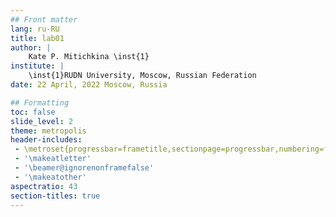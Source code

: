 ```yaml
---
## Front matter
lang: ru-RU
title: lab01
author: |
	Kate P. Mitichkina \inst{1}
institute: |
	\inst{1}RUDN University, Moscow, Russian Federation
date: 22 April, 2022 Moscow, Russia

## Formatting
toc: false
slide_level: 2
theme: metropolis
header-includes: 
 - \metroset{progressbar=frametitle,sectionpage=progressbar,numbering=fraction}
 - '\makeatletter'
 - '\beamer@ignorenonframefalse'
 - '\makeatother'
aspectratio: 43
section-titles: true
---
```


	

